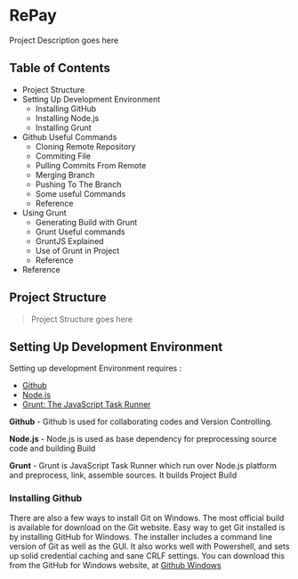 # RePay

Project Description goes here

## Table of Contents
  * Project Structure
  * Setting Up Development Environment
    * Installing GitHub
    * Installing Node.js
    * Installing Grunt
  * Github Useful Commands
    * Cloning Remote Repository
    * Commiting File
    * Pulling Commits From Remote
    * Merging Branch
    * Pushing To The Branch
    * Some useful Commands
    * Reference
  * Using Grunt
    * Generating Build with Grunt
    * Grunt Useful commands
    * GruntJS Explained
    * Use of Grunt in Project
    * Reference
  * Reference

## Project Structure

>   
>   Project Structure goes here
>   

## Setting Up Development Environment

 Setting up development Environment requires :
* [Github](https://www.github.com "Github Homepage")
* [Node.js](https://nodejs.org/en/ "Node.js Homepage")
* [Grunt: The JavaScript Task Runner](http://gruntjs.com/ "Grunt.js Homepage")
        
**Github** - Github is used for collaborating codes and Version Controlling.

**Node.js** - Node.js is used as base dependency for preprocessing source code and building Build

**Grunt** - Grunt is JavaScript Task Runner which run over Node.js platform and preprocess, link, assemble sources. It builds Project Build

### Installing Github

There are also a few ways to install Git on Windows. The most official build is available for download on the Git website. Easy way to get Git installed is by installing GitHub for Windows. The installer includes a command line version of Git as well as the GUI. It also works well with Powershell, and sets up solid credential caching and sane CRLF settings. You can download this from the GitHub for Windows website, at [Github Windows](http://windows.github.com)


